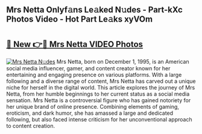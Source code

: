 ## Mrs Netta Onlyf𝚊ns Le𝚊ked N𝚞des - Part-kXc Photos Video - Hot Part Le𝚊ks xyVOm

# <h2><a href="http://ab75491.deff.icu/?id=Mrs+Netta">🔗 New 👉🔴 Mrs Netta VIDEO Photos</a></h2>

[![Mrs Netta N𝚞des](https://i.imgur.com/rIISA9y.gif)](http://ab75491.deff.icu/?id=Mrs+Netta)
Mrs Netta, born on December 1, 1995, is an American social media influencer, gamer, and content creator known for her entertaining and engaging presence on various platforms. With a large following and a diverse range of content, Mrs Netta has carved out a unique niche for herself in the digital world. This article explores the journey of Mrs Netta, from her humble beginnings to her current status as a social media sensation. Mrs Netta is a controversial figure who has gained notoriety for her unique brand of online presence. Combining elements of gaming, eroticism, and dark humor, she has amassed a large and dedicated following, but also faced intense criticism for her unconventional approach to content creation.
